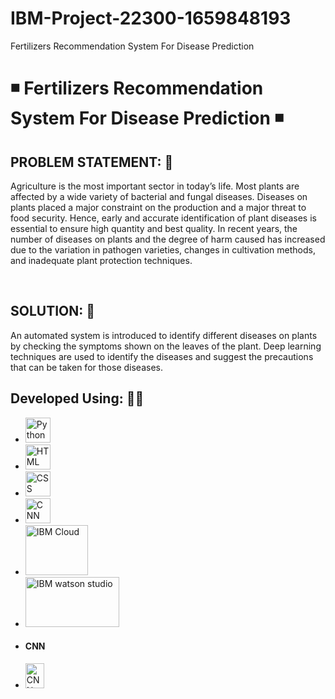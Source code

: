 # IBM-Project-22300-1659848193
Fertilizers Recommendation System For Disease Prediction
<h1>◾ Fertilizers Recommendation System For Disease Prediction ◾</h1>
<h2>PROBLEM STATEMENT: 🤔</h2>
<p>Agriculture is the most important sector in today’s life. Most plants are affected by a wide variety of bacterial and fungal diseases. 
Diseases on plants placed a major constraint on the production and a major threat to food security. Hence, early and accurate identification of plant 
diseases is essential to ensure high quantity and best quality. In recent years, the number of diseases on plants and the degree of harm caused has 
increased due to the variation in pathogen varieties, changes in cultivation methods, and inadequate plant protection techniques.</p>
<br>
<h2>SOLUTION: 📌</h2>
     An automated system is introduced to identify different diseases on plants by checking the symptoms shown on the leaves of the plant. 
Deep learning techniques are used to identify the diseases and suggest the precautions that can be taken for those diseases.
<h2>Developed Using: 👩‍💻 </h2>
<ul>
<li><a href="https://www.python.org/"><img src="https://upload.wikimedia.org/wikipedia/commons/thumb/0/0a/Python.svg/768px-Python.svg.png" alt="Python"  width="40" 
     height="40"></a></li>
  <li><a href="https://html.com/"><img src="https://cdn-icons-png.flaticon.com/512/888/888859.png" alt="HTML"  width="40" 
     height="40"></a></li>
  <li><a href="https://www.w3schools.com/css/"><img src="https://cdn-icons-png.flaticon.com/512/888/888847.png" alt="CSS"  width="40" 
     height="40"></a></li>
  <li><a href=https://www.ibm.com/in-en/cloud/learn/deep-learning#:~:text=Deep%20learning%20is%20a%20subset,from%20large%20amounts%20of%20data">
    <img src="https://e7.pngegg.com/pngimages/923/684/png-clipart-chatbot-artificial-intelligence-technology-machine-learning-technology-electronics-logo.png" alt="CNN"  width="40" 
     height="40"></a></li>
  <li><a href="https://www.google.com/aclk?sa=l&ai=DChcSEwj9v7Smmrr7AhX8mWYCHQMrA6wYABAAGgJzbQ&sig=AOD64_0Yq5vI_1HDhRF5fXyW4w84w4jL8g&q&adurl&ved=2ahUKEwiMx66mmrr7AhXmcGwGHR8iBhAQ0Qx6BAgGEAE">
    <img src="https://www.arelion.com/dam/jcr:993ba4cc-57f0-4d8a-b4b2-71a2a58be8e8/IBM%20Cloud.png" alt="IBM Cloud"  width="100" 
     height="80"></a></li>
  <li><a href="https://www.ibm.com/in-en/cloud/watson-studio?utm_content=SRCWW&p1=Search&p4=43700055685618375&p5=e&gclid=CjwKCAiAmuKbBhA2EiwAxQnt7zqtXKnlH2ON3MWe5YxFJFvHqyh7IES8O4sA8mTG2p7YU6lZQWxOeBoCZT0QAvD_BwE&gclsrc=aw.ds">
    <img src="https://ibm.github.io/watson-studio-workshop/housing-price-predictor/assets/watson_logo.png" alt="IBM watson studio"  width="150" 
     height="80"></a></li>
    <li><h4>CNN</h4></li>
    <li><img src="https://upload.wikimedia.org/wikipedia/commons/thumb/3/38/Jupyter_logo.svg/1200px-Jupyter_logo.svg.png" alt="CNN"  width="30" 
     height="40"></a></li>
</ul> 
